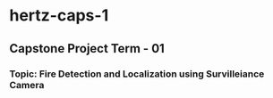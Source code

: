 # hertz-caps-1
## Capstone Project Term - 01 
### Topic: Fire Detection and Localization using Survilleiance Camera
